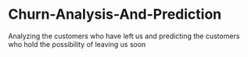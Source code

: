 # Churn-Analysis-And-Prediction
Analyzing the customers who have left us and predicting the customers who hold the possibility of leaving us soon
